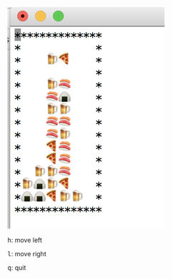 ![screenshot](https://github.com/kota/SushiKeshi/blob/master/screenshot.png)


<kbd>h</kbd>: move left


<kbd>l</kbd>: move right


<kbd>q</kbd>: quit
